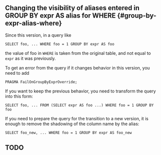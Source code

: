 ## Changing the visibility of aliases entered in GROUP BY expr AS alias for WHERE {#group-by-expr-alias-where}

Since this version, in a query like

```yql
SELECT foo, ... WHERE foo = 1 GROUP BY expr AS foo
```

the value of foo in `WHERE` is taken from the original table, and not equal to `expr` as it was previously.

To get an error from the query if it changes behavior in this version, you need to add

```yql
PRAGMA FailOnGroupByExprOverride;
```

If you want to keep the previous behavior, you need to transform the query into this form:

```yql
SELECT foo, ... FROM (SELECT expr AS foo ...) WHERE foo = 1 GROUP BY foo
```

If you need to prepare the query for the transition to a new version, it is enough to remove the shadowing of the column name by the alias:

```yql
SELECT foo_new, ... WHERE foo = 1 GROUP BY expr AS foo_new
```

## TODO
